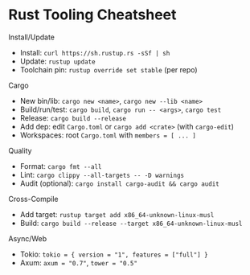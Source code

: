 # Rust Tooling Cheatsheet

Install/Update
- Install: `curl https://sh.rustup.rs -sSf | sh`
- Update: `rustup update`
- Toolchain pin: `rustup override set stable` (per repo)

Cargo
- New bin/lib: `cargo new <name>`, `cargo new --lib <name>`
- Build/run/test: `cargo build`, `cargo run -- <args>`, `cargo test`
- Release: `cargo build --release`
- Add dep: edit `Cargo.toml` or `cargo add <crate>` (with `cargo-edit`)
- Workspaces: root `Cargo.toml` with `members = [ ... ]`

Quality
- Format: `cargo fmt --all`
- Lint: `cargo clippy --all-targets -- -D warnings`
- Audit (optional): `cargo install cargo-audit && cargo audit`

Cross-Compile
- Add target: `rustup target add x86_64-unknown-linux-musl`
- Build: `cargo build --release --target x86_64-unknown-linux-musl`

Async/Web
- Tokio: `tokio = { version = "1", features = ["full"] }`
- Axum: `axum = "0.7"`, `tower = "0.5"`

